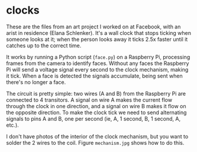 # clocks

These are the files from an art project I worked on at Facebook, with an arist in residence (Elana Schlenker). It's a wall clock that stops ticking when someone looks at it; when the person looks away it ticks 2.5x faster until it catches up to the correct time.

It works by running a Python script (`face.py`) on a Raspberry Pi, processing frames from the camera to identify faces. Without any faces the Raspberry Pi will send a voltage signal every second to the clock mechanism, making it tick. When a face is detected the signals accumulate, being sent when there's no longer a face.

The circuit is pretty simple: two wires (A and B) from the Raspberry Pi are connected to 4 transitors. A signal on wire A makes the current flow through the clock in one direction, and a signal on wire B makes it flow on the opposite direction. To make the clock tick we need to send alternating signals to pins A and B, one per second (ie, A, 1 second, B, 1 second, A, etc.).

I don't have photos of the interior of the clock mechanism, but you want to solder the 2 wires to the coil. Figure `mechanism.jpg` shows how to do this.
